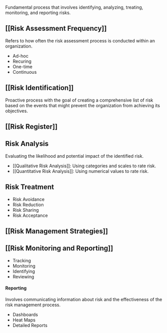 Fundamental process that involves identifying, analyzing, treating, monitoring, and reporting risks.
## [[Risk Assessment Frequency]]
Refers to how often the risk assessment process is conducted within an organization.
- Ad-hoc
- Recuring
- One-time
- Continuous
## [[Risk Identification]]
Proactive process with the goal of creating a comprehensive list of risk based on the events that might prevent the organization from achieving its objectives.

## [[Risk Register]]

## Risk Analysis
Evaluating the likelihood and potential impact of the identified risk.
- [[Qualitative Risk Analysis]]: Using categories and scales to rate risk.
- [[Quantitative Risk Analysis]]: Using numerical values to rate risk.
## Risk Treatment
- Risk Avoidance
- Risk Reduction
- Risk Sharing
- Risk Acceptance
## [[Risk Management Strategies]]

## [[Risk Monitoring and Reporting]]
- Tracking
- Monitoring
- Identifying
- Reviewing
#### Reporting
Involves communicating information about risk and the effectiveness of the risk management process.
- Dashboards
- Heat Maps
- Detailed Reports
